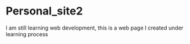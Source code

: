 # Personal_site2
I am still learning web development, this is a web page I created under learning process
